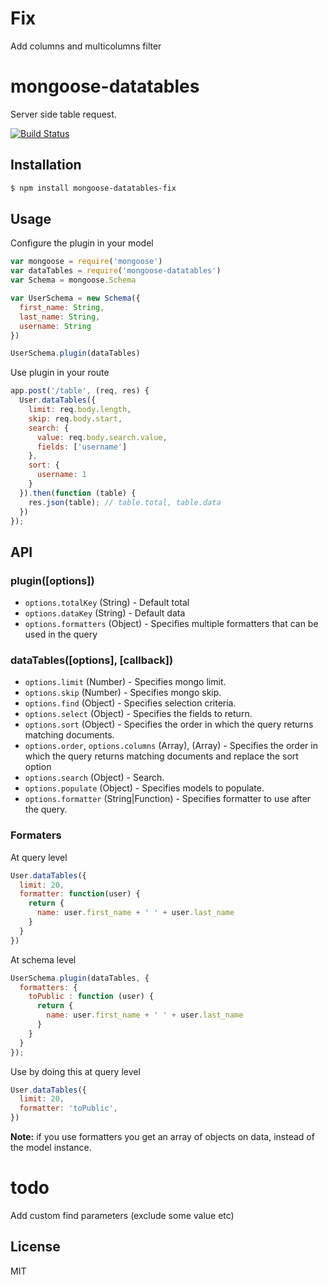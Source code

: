 # Fix
Add columns and multicolumns  filter

# mongoose-datatables

Server side table request.

[![Build Status](https://travis-ci.org/archr/mongoose-datatables.svg)](https://travis-ci.org/archr/mongoose-datatables)

## Installation
```sh
$ npm install mongoose-datatables-fix
```

## Usage
Configure the plugin in your model

```javascript
var mongoose = require('mongoose')
var dataTables = require('mongoose-datatables')
var Schema = mongoose.Schema

var UserSchema = new Schema({
  first_name: String,
  last_name: String,
  username: String
})

UserSchema.plugin(dataTables)
```
Use plugin in your route

```javascript
app.post('/table', (req, res) {
  User.dataTables({
    limit: req.body.length,
    skip: req.body.start,
    search: {
      value: req.body.search.value,
      fields: ['username']
    },
    sort: {
      username: 1
    }
  }).then(function (table) {
    res.json(table); // table.total, table.data
  })
});
```

## API

### plugin([options])
* `options.totalKey` (String) - Default total
* `options.dataKey` (String) - Default data
* `options.formatters` (Object) - Specifies multiple formatters that can be used in the query

### dataTables([options], [callback])
* `options.limit` (Number) - Specifies mongo limit.
* `options.skip` (Number) - Specifies mongo skip.
* `options.find` (Object) - Specifies selection criteria.
* `options.select` (Object) - Specifies the fields to return.
* `options.sort` (Object) - Specifies the order in which the query returns matching documents.
* `options.order`, `options.columns` (Array), (Array) - Specifies the order in which the query returns matching documents and replace the sort option
* `options.search` (Object) - Search.
* `options.populate` (Object) - Specifies models to populate.
* `options.formatter` (String|Function) - Specifies formatter to use after the query.


### Formaters

At query level
```javascript
User.dataTables({
  limit: 20,
  formatter: function(user) {
    return {
      name: user.first_name + ' ' + user.last_name
    }
  }
})
```

At schema level
```javascript
UserSchema.plugin(dataTables, {
  formatters: {
    toPublic : function (user) {
      return {
        name: user.first_name + ' ' + user.last_name
      }
    }
  }
});
```


Use by doing this at query level
```javascript
User.dataTables({
  limit: 20,
  formatter: 'toPublic',
})
```
**Note:** if you use formatters you get an array of objects on data, instead of the model instance.


# todo

Add custom find parameters (exclude some value etc)


## License
MIT 
